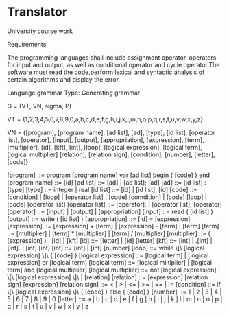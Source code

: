 # Translator

University course work

Requirements

The programming languages shall include assignment operator, operators for input
and output, as well as conditional operator and cycle operator.The software must read
the code,perform lexical and syntactic analysis of certain algorithms and display the error.

Language grammar
Type: Generating grammar

G = {VT, VN, sigma, P}

VT = {1,2,3,4,5,6,7,8,9,0,a,b,c,d,e,f,g,h,i,j,k,l,m,n,o,p,q,r,s,t,u,v,w,x,y,z}

VN = {[program], [program name], [ad list], [ad], [type], [id list], [operator list],
      [operator], [input], [output], [appropriation], [expression], [term], [multiplier],
      [id], [kft], [int], [loop], [logical expression], [logical term], [logical multiplier]
      [relation], [relation sign], [condition], [number], [letter], [code]}
      
[program] ::= program [program name] var [ad list] begin { [code] } end
[program name] ::= [id]
[ad list] ::= [ad] | [ad list]; [ad]
[ad] ::= [id list] : [type]
[type] ::= integer | real
[id list] ::= [id] | [id list], [id]
[code] ::= [condition] | [loop] | [operator list] | [code] [comdition] | [code] [loop] | [code] [operator list]
[operator list] ::= [operator]; | [operator list]; [operator]
[operator] ::= [input] | [output] | [appropriation]
[input] ::= read ( [id list] )
[output] ::= write ( [id list] )
[appropriation] ::= [id] = [expression]
[expression] ::= [expression] + [term] | [expression] - [term] | [term]
[term] ::= [multiplier] | [term] * [multiplier] | [term] / [multiplier]
[multiplier] ::= ( [expression] ) | [id] | [kft]
[id] ::= [letter] | [id] [letter]
[kft] ::= [int] | .[int] | [int]. | [int].[int]
[int] ::= [int] | [int] [number]
[loop] ::= while \\[\\ [logical expression] \\]\\ { [code] }
[logical expression] ::= [logical term] | [logical expression] or [logical term]
[logical term] ::= [logical miltiplier] | [logical term] and [logical multiplier]
[logical multiplier] ::= not [logical expression] | \\[\\ [logical expression] \\]\\ | [relation]
[relation] ::= [expression] [relation sign] [expression]
[relation sign] ::= < | > | <= | >= | == | !=
[condition] ::= if \\[\\ [logical expression] \\]\\ { [code] } else { [code] }
[number] ::= 1 | 2 | 3 | 4 | 5 | 6 | 7 | 8 | 9 | 0
[letter] ::= a | b | c | d | e | f | g | h | i | j | k | l | m | n | o | p | q | r | s | t | u | v | w | x | y | z
